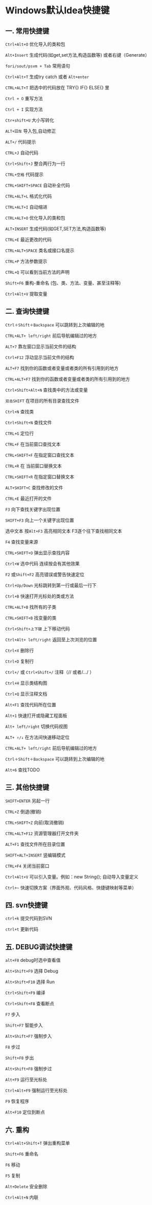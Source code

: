 # Windows默认Idea快捷键

## 一. 常用快捷键
`Ctrl+Alt+O` 优化导入的类和包

`Alt+Insert` 生成代码(如get,set方法,构造函数等) 或者右键（Generate）

`fori/sout/psvm + Tab` 常用语句

`Ctrl+Alt+T` 生成try catch 或者 `Alt+enter`

`CTRL+ALT+T` 把选中的代码放在 TRY{} IF{} ELSE{} 里

`Ctrl + O` 重写方法

`Ctrl + I` 实现方法

`Ctr+shift+U` 大小写转化

`ALT+回车` 导入包,自动修正

`ALT+/` 代码提示

`CTRL+J` 自动代码

`Ctrl+Shift+J` 整合两行为一行

`CTRL+空格` 代码提示

`CTRL+SHIFT+SPACE` 自动补全代码

`CTRL+ALT+L` 格式化代码

`CTRL+ALT+I` 自动缩进

`CTRL+ALT+O` 优化导入的类和包

`ALT+INSERT` 生成代码(如GET,SET方法,构造函数等)

`CTRL+E` 最近更改的代码

`CTRL+ALT+SPACE` 类名或接口名提示

`CTRL+P` 方法参数提示

`CTRL+Q` 可以看到当前方法的声明

`Shift+F6` 重构-重命名 (包、类、方法、变量、甚至注释等)

`Ctrl+Alt+V` 提取变量

## 二. 查询快捷键
`Ctrl＋Shift＋Backspace` 可以跳转到上次编辑的地

`CTRL+ALT+ left/right` 前后导航编辑过的地方

`ALT+7` 靠左窗口显示当前文件的结构

`Ctrl+F12` 浮动显示当前文件的结构

`ALT+F7` 找到你的函数或者变量或者类的所有引用到的地方

`CTRL+ALT+F7` 找到你的函数或者变量或者类的所有引用到的地方

`Ctrl+Shift+Alt+N` 查找类中的方法或变量

`双击SHIFT` 在项目的所有目录查找文件

`Ctrl+N` 查找类

`Ctrl+Shift+N` 查找文件

`CTRL+G` 定位行

`CTRL+F` 在当前窗口查找文本

`CTRL+SHIFT+F` 在指定窗口查找文本

`CTRL+R` 在 当前窗口替换文本

`CTRL+SHIFT+R` 在指定窗口替换文本

`ALT+SHIFT+C` 查找修改的文件

`CTRL+E` 最近打开的文件

`F3` 向下查找关键字出现位置

`SHIFT+F3` 向上一个关键字出现位置

选中文本 按`Alt+F3`  高亮相同文本 F3逐个往下查找相同文本

`F4` 查找变量来源

`CTRL+SHIFT+O` 弹出显示查找内容

`Ctrl+W` 选中代码 连续按会有其他效果

`F2` 或`Shift+F2` 高亮错误或警告快速定位

`Ctrl+Up/Down` 光标跳转到第一行或最后一行下

`Ctrl+B` 快速打开光标处的类或方法

`CTRL+ALT+B` 找所有的子类

`CTRL+SHIFT+B` 找变量的类

`Ctrl+Shift+上下键` 上下移动代码

`Ctrl+Alt+ left/right` 返回至上次浏览的位置

`Ctrl+X` 删除行

`Ctrl+D` 复制行

`Ctrl+/` 或 `Ctrl+Shift+/` 注释（// 或者/…/ ）

`Ctrl+H` 显示类结构图

`Ctrl+Q` 显示注释文档

`Alt+F1` 查找代码所在位置

`Alt+1` 快速打开或隐藏工程面板

`Alt+ left/right` 切换代码视图

`ALT+ ↑/↓` 在方法间快速移动定位

`CTRL+ALT+ left/right` 前后导航编辑过的地方

`Ctrl＋Shift＋Backspace` 可以跳转到上次编辑的地

`Alt+6` 查找TODO

## 三. 其他快捷键
`SHIFT+ENTER` 另起一行

`CTRL+Z` 倒退(撤销)

`CTRL+SHIFT+Z` 向前(取消撤销)

`CTRL+ALT+F12` 资源管理器打开文件夹

`ALT+F1` 查找文件所在目录位置

`SHIFT+ALT+INSERT` 竖编辑模式

`CTRL+F4` 关闭当前窗口

`Ctrl+Alt+V` 可以引入变量。例如：new String(); 自动导入变量定义

`Ctrl+~` 快速切换方案（界面外观、代码风格、快捷键映射等菜单）

## 四. svn快捷键
`ctrl+k` 提交代码到SVN

`ctrl+t` 更新代码

## 五. DEBUG调试快捷键
`alt+F8` debug时选中查看值

`Alt+Shift+F9` 选择 Debug

`Alt+Shift+F10` 选择 Run

`Ctrl+Shift+F9` 编译

`Ctrl+Shift+F8` 查看断点

`F7` 步入

`Shift+F7` 智能步入

`Alt+Shift+F7` 强制步入

`F8` 步过

`Shift+F8` 步出

`Alt+Shift+F8` 强制步过

`Alt+F9` 运行至光标处

`Ctrl+Alt+F9` 强制运行至光标处

`F9` 恢复程序

`Alt+F10` 定位到断点

## 六. 重构
`Ctrl+Alt+Shift+T` 弹出重构菜单

`Shift+F6` 重命名

`F6` 移动

`F5` 复制

`Alt+Delete` 安全删除

`Ctrl+Alt+N` 内联








<comment/>
<ad/>
